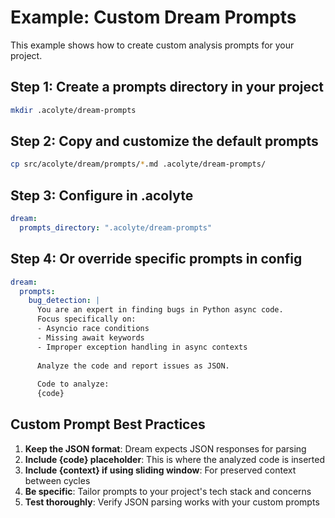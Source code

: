 # Example: Custom Dream Prompts

This example shows how to create custom analysis prompts for your project.

## Step 1: Create a prompts directory in your project

```bash
mkdir .acolyte/dream-prompts
```

## Step 2: Copy and customize the default prompts

```bash
cp src/acolyte/dream/prompts/*.md .acolyte/dream-prompts/
```

## Step 3: Configure in .acolyte

```yaml
dream:
  prompts_directory: ".acolyte/dream-prompts"
```

## Step 4: Or override specific prompts in config

```yaml
dream:
  prompts:
    bug_detection: |
      You are an expert in finding bugs in Python async code.
      Focus specifically on:
      - Asyncio race conditions
      - Missing await keywords
      - Improper exception handling in async contexts
      
      Analyze the code and report issues as JSON.
      
      Code to analyze:
      {code}
```

## Custom Prompt Best Practices

1. **Keep the JSON format**: Dream expects JSON responses for parsing
2. **Include {code} placeholder**: This is where the analyzed code is inserted
3. **Include {context} if using sliding window**: For preserved context between cycles
4. **Be specific**: Tailor prompts to your project's tech stack and concerns
5. **Test thoroughly**: Verify JSON parsing works with your custom prompts
